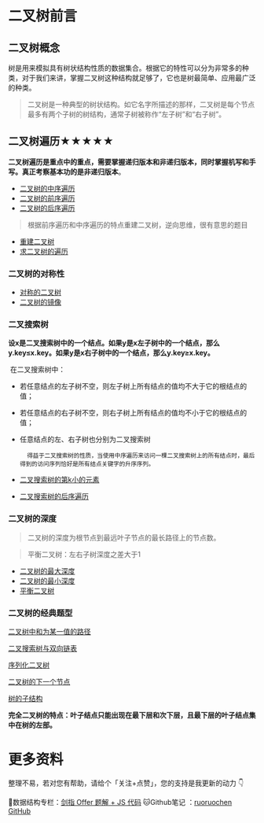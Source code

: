 # 二叉树前言

## 二叉树概念

树是用来模拟具有树状结构性质的数据集合。根据它的特性可以分为非常多的种类，对于我们来讲，掌握二叉树这种结构就足够了，它也是树最简单、应用最广泛的种类。

> 二叉树是一种典型的树状结构。如它名字所描述的那样，二叉树是每个节点最多有两个子树的树结构，通常子树被称作“左子树”和“右子树”。

## 二叉树遍历★★★★★

**二叉树遍历是重点中的重点，需要掌握递归版本和非递归版本，同时掌握机写和手写。真正考察基本功的是非递归版本**。

- [二叉树的中序遍历](http://www.conardli.top/docs/dataStructure/二叉树/二叉树的中序遍历.html)
- [二叉树的前序遍历](http://www.conardli.top/docs/dataStructure/二叉树/二叉树的前序遍历.html)
- [二叉树的后序遍历](http://www.conardli.top/docs/dataStructure/二叉树/二叉树的后序遍历.html)

> 根据前序遍历和中序遍历的特点重建二叉树，逆向思维，很有意思的题目

- [重建二叉树](http://www.conardli.top/docs/dataStructure/二叉树/重建二叉树.html)
- [求二叉树的遍历](http://www.conardli.top/docs/dataStructure/二叉树/重建二叉树.html#题目2-求二叉树的遍历)

### 二叉树的对称性

- [对称的二叉树](http://www.conardli.top/docs/dataStructure/二叉树/对称的二叉树.html)
- [二叉树的镜像](http://www.conardli.top/docs/dataStructure/二叉树/二叉树的镜像.html)

### 二叉搜索树

**设x是二叉搜索树中的一个结点。如果y是x左子树中的一个结点，那么y.key≤x.key。如果y是x右子树中的一个结点，那么y.key≥x.key。**

​    在二叉搜索树中：

- 若任意结点的左子树不空，则左子树上所有结点的值均不大于它的根结点的值；
- 若任意结点的右子树不空，则右子树上所有结点的值均不小于它的根结点的值；
- 任意结点的左、右子树也分别为二叉搜索树

 		得益于二叉搜索树的性质，当使用中序遍历来访问一棵二叉搜索树上的所有结点时，最后得到的访问序列恰好是所有结点关键字的升序序列。

- [二叉搜索树的第k小的元素](http://www.conardli.top/docs/dataStructure/二叉树/二叉搜索树的第k个节点.html#题目)
- [二叉搜索树的后序遍历](http://www.conardli.top/docs/dataStructure/二叉树/二叉搜索树的后序遍历.html)

### 二叉树的深度

> 二叉树的深度为根节点到最远叶子节点的最长路径上的节点数。

> 平衡二叉树：左右子树深度之差大于1

- [二叉树的最大深度](http://www.conardli.top/docs/dataStructure/二叉树/二叉树的最大深度.html)
- [二叉树的最小深度](http://www.conardli.top/docs/dataStructure/二叉树/二叉树的最小深度.html#考察点)
- [平衡二叉树](http://www.conardli.top/docs/dataStructure/二叉树/平衡二叉树.html)

### 二叉树的经典题型

[二叉树中和为某一值的路径]()

[二叉搜索树与双向链表]()

[序列化二叉树]()

[二叉树的下一个节点]()

[树的子结构]()

**完全二叉树的特点：叶子结点只能出现在最下层和次下层，且最下层的叶子结点集中在树的左部。**

# 更多资料

整理不易，若对您有帮助，请给个「关注+点赞」，您的支持是我更新的动力 👇

📖数据结构专栏：[剑指 Offer 题解 + JS 代码](https://blog.csdn.net/weixin_43786756/category_10716516.html) 
🐱Github笔记 ：[ruoruochen GitHub](https://github.com/ruoruochen/front-end-note)

